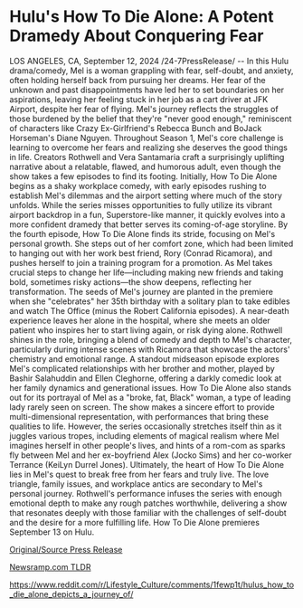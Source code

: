# Hulu's How To Die Alone: A Potent Dramedy About Conquering Fear

LOS ANGELES, CA, September 12, 2024 /24-7PressRelease/ -- In this Hulu drama/comedy, Mel is a woman grappling with fear, self-doubt, and anxiety, often holding herself back from pursuing her dreams. Her fear of the unknown and past disappointments have led her to set boundaries on her aspirations, leaving her feeling stuck in her job as a cart driver at JFK Airport, despite her fear of flying. Mel's journey reflects the struggles of those burdened by the belief that they're "never good enough," reminiscent of characters like Crazy Ex-Girlfriend's Rebecca Bunch and BoJack Horseman's Diane Nguyen.  Throughout Season 1, Mel's core challenge is learning to overcome her fears and realizing she deserves the good things in life. Creators Rothwell and Vera Santamaria craft a surprisingly uplifting narrative about a relatable, flawed, and humorous adult, even though the show takes a few episodes to find its footing. Initially, How To Die Alone begins as a shaky workplace comedy, with early episodes rushing to establish Mel's dilemmas and the airport setting where much of the story unfolds. While the series misses opportunities to fully utilize its vibrant airport backdrop in a fun, Superstore-like manner, it quickly evolves into a more confident dramedy that better serves its coming-of-age storyline.  By the fourth episode, How To Die Alone finds its stride, focusing on Mel's personal growth. She steps out of her comfort zone, which had been limited to hanging out with her work best friend, Rory (Conrad Ricamora), and pushes herself to join a training program for a promotion. As Mel takes crucial steps to change her life—including making new friends and taking bold, sometimes risky actions—the show deepens, reflecting her transformation. The seeds of Mel's journey are planted in the premiere when she "celebrates" her 35th birthday with a solitary plan to take edibles and watch The Office (minus the Robert California episodes). A near-death experience leaves her alone in the hospital, where she meets an older patient who inspires her to start living again, or risk dying alone.  Rothwell shines in the role, bringing a blend of comedy and depth to Mel's character, particularly during intense scenes with Ricamora that showcase the actors' chemistry and emotional range. A standout midseason episode explores Mel's complicated relationships with her brother and mother, played by Bashir Salahuddin and Ellen Cleghorne, offering a darkly comedic look at her family dynamics and generational issues.  How To Die Alone also stands out for its portrayal of Mel as a "broke, fat, Black" woman, a type of leading lady rarely seen on screen. The show makes a sincere effort to provide multi-dimensional representation, with performances that bring these qualities to life. However, the series occasionally stretches itself thin as it juggles various tropes, including elements of magical realism where Mel imagines herself in other people's lives, and hints of a rom-com as sparks fly between Mel and her ex-boyfriend Alex (Jocko Sims) and her co-worker Terrance (KeiLyn Durrel Jones).  Ultimately, the heart of How To Die Alone lies in Mel's quest to break free from her fears and truly live. The love triangle, family issues, and workplace antics are secondary to Mel's personal journey. Rothwell's performance infuses the series with enough emotional depth to make any rough patches worthwhile, delivering a show that resonates deeply with those familiar with the challenges of self-doubt and the desire for a more fulfilling life.  How To Die Alone premieres September 13 on Hulu. 

[Original/Source Press Release](https://www.24-7pressrelease.com/press-release/514180/hulus-how-to-die-alone-a-potent-dramedy-about-conquering-fear)
                    

[Newsramp.com TLDR](None) 

https://www.reddit.com/r/Lifestyle_Culture/comments/1fewp1t/hulus_how_to_die_alone_depicts_a_journey_of/